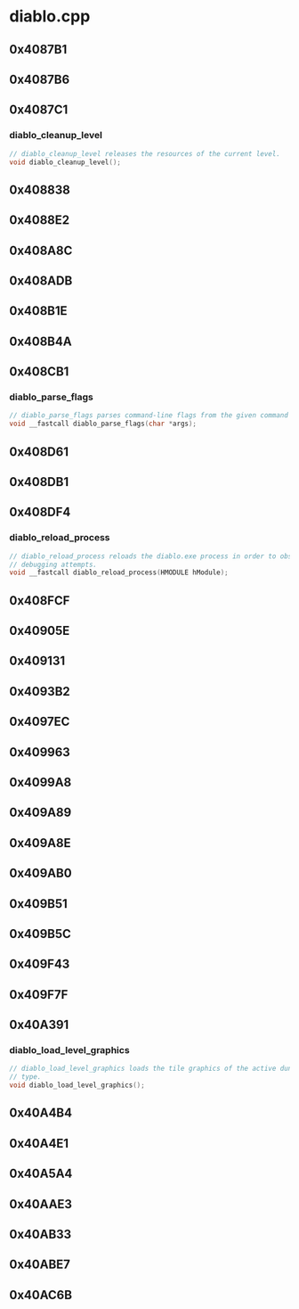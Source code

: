 # diablo.cpp

## 0x4087B1

## 0x4087B6

## 0x4087C1

### diablo_cleanup_level

```c
// diablo_cleanup_level releases the resources of the current level.
void diablo_cleanup_level();
```

## 0x408838

## 0x4088E2

## 0x408A8C

## 0x408ADB

## 0x408B1E

## 0x408B4A

## 0x408CB1

### diablo_parse_flags

```c
// diablo_parse_flags parses command-line flags from the given command line arguments.
void __fastcall diablo_parse_flags(char *args);
```

## 0x408D61

## 0x408DB1

## 0x408DF4

### diablo_reload_process

```c
// diablo_reload_process reloads the diablo.exe process in order to obstruct
// debugging attempts.
void __fastcall diablo_reload_process(HMODULE hModule);
```

## 0x408FCF

## 0x40905E

## 0x409131

## 0x4093B2

## 0x4097EC

## 0x409963

## 0x4099A8

## 0x409A89

## 0x409A8E

## 0x409AB0

## 0x409B51

## 0x409B5C

## 0x409F43

## 0x409F7F

## 0x40A391

### diablo_load_level_graphics

```c
// diablo_load_level_graphics loads the tile graphics of the active dungeon
// type.
void diablo_load_level_graphics();
```

## 0x40A4B4

## 0x40A4E1

## 0x40A5A4

## 0x40AAE3

## 0x40AB33

## 0x40ABE7

## 0x40AC6B
